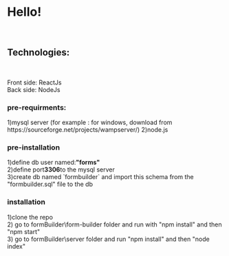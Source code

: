 <h1>Hello!</h1>
<br/>
<h2>Technologies:</h2>
<br/>
<p>Front side: ReactJs
<br/>
Back side: NodeJs	
<br/></p>
<h3> pre-requirments:</h3>
1)mysql server (for example : for windows, download from https://sourceforge.net/projects/wampserver/)
2)node.js
<br/>
<h3> pre-installation</h3>
1)define db user named:<strong>"forms"</strong>
<br/>
2)define port<strong>3306</strong>to the mysql server
<br/>
3)create db named `formbuilder` and import this schema from the "formbuilder.sql" file to the db 		
<br/>	
<h3>installation</h3>
1)clone the repo	
<br/>	
2) go to formBuilder\form-builder folder and run with "npm install" and then "npm start" 		
<br/>		
3) go to formBuilder\server folder and run "npm install" and then "node index"</p>

	
